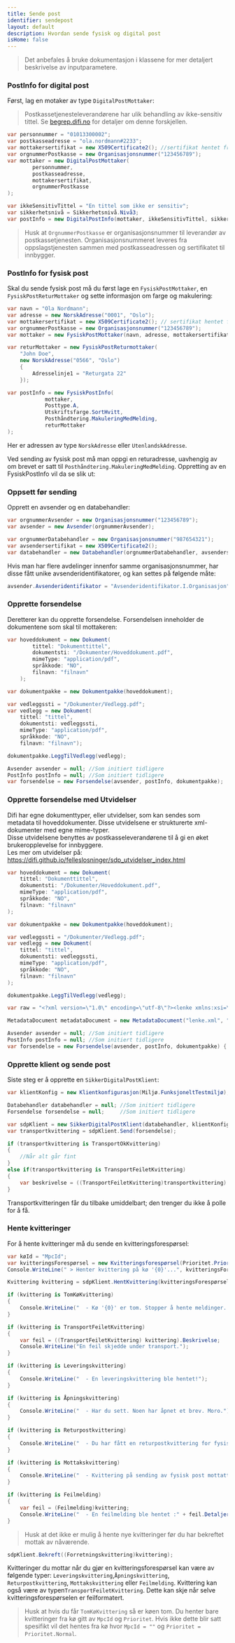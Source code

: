 ```yaml
---
title: Sende post
identifier: sendepost
layout: default
description: Hvordan sende fysisk og digital post
isHome: false
---
```


> Det anbefales å bruke dokumentasjon i klassene for mer detaljert beskrivelse av inputparametere.

### PostInfo for digital post

Først, lag en motaker av type `DigitalPostMottaker`:

> Postkassetjenesteleverandørene har ulik behandling av ikke-sensitiv tittel. Se [begrep.difi.no](http://begrep.difi.no/Felles/ikkeSensitivTittel) for detaljer om denne forskjellen. 

``` csharp
var personnummer = "01013300002";
var postkasseadresse = "ola.nordmann#2233";
var mottakersertifikat = new X509Certificate2(); //sertifikat hentet fra Oppslagstjenesten
var orgnummerPostkasse = new Organisasjonsnummer("123456789");
var mottaker = new DigitalPostMottaker(
        personnummer, 
        postkasseadresse, 
        mottakersertifikat, 
        orgnummerPostkasse
);

var ikkeSensitivTittel = "En tittel som ikke er sensitiv";
var sikkerhetsnivå = Sikkerhetsnivå.Nivå3;
var postInfo = new DigitalPostInfo(mottaker, ikkeSensitivTittel, sikkerhetsnivå);
```

> Husk at `OrgnummerPostkasse` er organisasjonsnummer til leverandør av postkassetjenesten. Organisasjonsnummeret leveres fra oppslagstjenesten sammen med postkasseadressen og sertifikatet til innbygger.

### PostInfo for fysisk post

Skal du sende fysisk post må du først lage en `FysiskPostMottaker`, en `FysiskPostReturMottaker` og sette informasjon om farge og makulering:

``` csharp
var navn = "Ola Nordmann";
var adresse = new NorskAdresse("0001", "Oslo");
var mottakersertifikat = new X509Certificate2(); // sertifikat hentet fra Oppslagstjenesten
var orgnummerPostkasse = new Organisasjonsnummer("123456789");
var mottaker = new FysiskPostMottaker(navn, adresse, mottakersertifikat, orgnummerPostkasse);

var returMottaker = new FysiskPostReturmottaker(
    "John Doe", 
    new NorskAdresse("0566", "Oslo")
    {
        Adresselinje1 = "Returgata 22"
    });

var postInfo = new FysiskPostInfo(
            mottaker, 
            Posttype.A, 
            Utskriftsfarge.SortHvitt, 
            Posthåndtering.MakuleringMedMelding, 
            returMottaker
);
```

Her er adressen av type `NorskAdresse` eller `UtenlandskAdresse`.

Ved sending av fysisk post må man oppgi en returadresse, uavhengig av om brevet er satt til `Posthåndtering.MakuleringMedMelding`. Oppretting av en FysiskPostInfo vil da se slik ut:

### Oppsett før sending

Opprett en avsender og en databehandler:

``` csharp
var orgnummerAvsender = new Organisasjonsnummer("123456789");
var avsender = new Avsender(orgnummerAvsender);

var orgnummerDatabehandler = new Organisasjonsnummer("987654321");
var avsendersertifikat = new X509Certificate2();
var databehandler = new Databehandler(orgnummerDatabehandler, avsendersertifikat);
```

Hvis man har flere avdelinger innenfor samme organisasjonsnummer, har disse fått unike avsenderidentifikatorer, og kan settes på følgende måte:

``` csharp
avsender.Avsenderidentifikator = "Avsenderidentifikator.I.Organisasjon";
```

### Opprette forsendelse

Deretterer kan du opprette forsendelse. Forsendelsen inneholder de dokumentene
 som skal til mottakeren:

``` csharp
var hoveddokument = new Dokument(
        tittel: "Dokumenttittel", 
        dokumentsti: "/Dokumenter/Hoveddokument.pdf", 
        mimeType: "application/pdf", 
        språkkode: "NO", 
        filnavn: "filnavn"
    );

var dokumentpakke = new Dokumentpakke(hoveddokument);

var vedleggssti = "/Dokumenter/Vedlegg.pdf";
var vedlegg = new Dokument(
    tittel: "tittel", 
    dokumentsti: vedleggssti, 
    mimeType: "application/pdf", 
    språkkode: "NO", 
    filnavn: "filnavn");

dokumentpakke.LeggTilVedlegg(vedlegg);

Avsender avsender = null; //Som initiert tidligere
PostInfo postInfo = null; //Som initiert tidligere
var forsendelse = new Forsendelse(avsender, postInfo, dokumentpakke);
```

### Opprette forsendelse med Utvidelser

Difi har egne dokumenttyper, eller utvidelser, som kan sendes som metadata til hoveddokumenter. Disse utvidelsene er strukturerte xml-dokumenter med egne mime-typer.  
Disse utvidelsene benyttes av postkasseleverandørene til å gi en øket brukeropplevelse for innbyggere.   
Les mer om utvidelser på: https://difi.github.io/felleslosninger/sdp_utvidelser_index.html  

``` csharp
var hoveddokument = new Dokument(
    tittel: "Dokumenttittel", 
    dokumentsti: "/Dokumenter/Hoveddokument.pdf", 
    mimeType: "application/pdf", 
    språkkode: "NO", 
    filnavn: "filnavn"
);

var dokumentpakke = new Dokumentpakke(hoveddokument);

var vedleggssti = "/Dokumenter/Vedlegg.pdf";
var vedlegg = new Dokument(
    tittel: "tittel", 
    dokumentsti: vedleggssti, 
    mimeType: "application/pdf", 
    språkkode: "NO", 
    filnavn: "filnavn"
);

dokumentpakke.LeggTilVedlegg(vedlegg);

var raw = "<?xml version=\"1.0\" encoding=\"utf-8\"?><lenke xmlns:xsi=\"http://www.w3.org/2001/XMLSchema-instance\" xmlns:xsd=\"http://www.w3.org/2001/XMLSchema\" xmlns=\"http://begrep.difi.no/sdp/utvidelser/lenke\"><url>https://www.test.no</url><beskrivelse lang=\"nb\">This was raw string</beskrivelse></lenke>";

MetadataDocument metadataDocument = new MetadataDocument("lenke.xml", "application/vnd.difi.dpi.lenke", raw);

Avsender avsender = null; //Som initiert tidligere
PostInfo postInfo = null; //Som initiert tidligere
var forsendelse = new Forsendelse(avsender, postInfo, dokumentpakke) { MetadataDocument = metadataDocument };
```

### Opprette klient og sende post

Siste steg er å opprette en `SikkerDigitalPostKlient`:

``` csharp
var klientKonfig = new Klientkonfigurasjon(Miljø.FunksjoneltTestmiljø);

Databehandler databehandler = null; //Som initiert tidligere
Forsendelse forsendelse = null;     //Som initiert tidligere

var sdpKlient = new SikkerDigitalPostKlient(databehandler, klientKonfig);
var transportkvittering = sdpKlient.Send(forsendelse);

if (transportkvittering is TransportOkKvittering)
{
    //Når alt går fint	
}
else if(transportkvittering is TransportFeiletKvittering)
{
    var beskrivelse = ((TransportFeiletKvittering)transportkvittering).Beskrivelse;
}
```

Transportkvitteringen får du tilbake umiddelbart; den trenger du ikke å polle for å få. 


### Hente kvitteringer

For å hente kvitteringer må du sende en kvitteringsforespørsel:

``` csharp
var køId = "MpcId";
var kvitteringsForespørsel = new Kvitteringsforespørsel(Prioritet.Prioritert, køId);
Console.WriteLine(" > Henter kvittering på kø '{0}'...", kvitteringsForespørsel.Mpc);

Kvittering kvittering = sdpKlient.HentKvittering(kvitteringsForespørsel);

if (kvittering is TomKøKvittering)
{
    Console.WriteLine("  - Kø '{0}' er tom. Stopper å hente meldinger. ", kvitteringsForespørsel.Mpc);
}

if (kvittering is TransportFeiletKvittering)
{
    var feil = ((TransportFeiletKvittering) kvittering).Beskrivelse;
    Console.WriteLine("En feil skjedde under transport.");
}

if (kvittering is Leveringskvittering)
{
    Console.WriteLine("  - En leveringskvittering ble hentet!");
}

if (kvittering is Åpningskvittering)
{
    Console.WriteLine("  - Har du sett. Noen har åpnet et brev. Moro.");
}

if (kvittering is Returpostkvittering)
{
    Console.WriteLine("  - Du har fått en returpostkvittering for fysisk post.");
}

if (kvittering is Mottakskvittering)
{
    Console.WriteLine("  - Kvittering på sending av fysisk post mottatt.");
}

if (kvittering is Feilmelding)
{
    var feil = (Feilmelding)kvittering;
    Console.WriteLine("  - En feilmelding ble hentet :" + feil.Detaljer, true);
}
```

> Husk at det ikke er mulig å hente nye kvitteringer før du har bekreftet mottak av nåværende. 


``` csharp
sdpKlient.Bekreft((Forretningskvittering)kvittering);
```

Kvitteringer du mottar når du gjør en kvitteringsforespørsel kan være av følgende typer: `Leveringskvittering`,`Åpningskvittering`, `Returpostkvittering`, `Mottakskvittering` eller `Feilmelding`. Kvittering kan også være av typen`TransportFeiletKvittering`. Dette kan skje når selve kvitteringsforespørselen er feilformatert.

> Husk at hvis du får `TomKøKvittering` så er køen tom. Du henter bare kvitteringer fra kø gitt av `MpcId` og `Prioritet`. Hvis ikke dette blir satt spesifikt vil det hentes fra kø hvor `MpcId = ""` og `Prioritet = Prioritet.Normal`.

